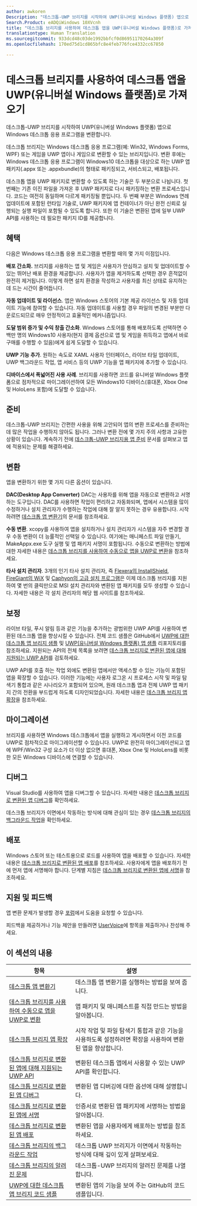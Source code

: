 ```yaml
---
author: awkoren
Description: "데스크톱-UWP 브리지를 시작하여 UWP(유니버설 Windows 플랫폼) 앱으로 Windows 데스크톱 응용 프로그램(예: Win32, WPF 및 Windows Forms)을 변환합니다."
Search.Product: eADQiWindows 10XVcnh
title: "데스크톱 브리지를 사용하여 데스크톱 앱을 UWP(유니버설 Windows 플랫폼)로 가져오기"
translationtype: Human Translation
ms.sourcegitcommit: 933dcd48c03de1992bbfcf0d86951170264a309f
ms.openlocfilehash: 170ed75d1cd865bfc8e4feb776fce4332cc67850

---
```


# 데스크톱 브리지를 사용하여 데스크톱 앱을 UWP(유니버설 Windows 플랫폼)로 가져오기

데스크톱-UWP 브리지를 시작하여 UWP(유니버설 Windows 플랫폼) 앱으로 Windows 데스크톱 응용 프로그램을 변환합니다.

데스크톱 브리지는 Windows 데스크톱 응용 프로그램(예: Win32, Windows Forms, WPF) 또는 게임을 UWP 앱이나 게임으로 변환할 수 있는 브리지입니다. 변환 후에는 Windows 데스크톱 응용 프로그램이 Windows10 데스크톱을 대상으로 하는 UWP 앱 패키지(.appx 또는 .appxbundle)의 형태로 패키징되고, 서비스되고, 배포됩니다.

데스크톱 앱을 UWP 패키지로 변환할 수 있도록 하는 기술은 두 부분으로 나뉩니다. 첫 번째는 기존 이진 파일을 가져온 후 UWP 패키지로 다시 패키징하는 변환 프로세스입니다. 코드는 여전히 동일하며 다르게 패키징될 뿐입니다. 두 번째 부분은 Windows 연례 업데이트에 포함된 런타임 기술로, UWP 패키지에 앱 컨테이너가 아닌 완전 신뢰로 실행되는 실행 파일이 포함될 수 있도록 합니다. 또한 이 기술은 변환된 앱에 일부 UWP API를 사용하는 데 필요한 패키지 ID를 제공합니다.

## 혜택

다음은 Windows 데스크톱 응용 프로그램을 변환할 때의 몇 가지 이점입니다. 

**배포 간소화.** 브리지를 사용하는 앱 및 게임은 사용자가 안심하고 설치 및 업데이트할 수 있는 뛰어난 배포 환경을 제공합니다. 사용자가 앱을 제거하도록 선택한 경우 흔적없이 완전히 제거됩니다. 이렇게 하면 설치 환경을 작성하고 사용자를 최신 상태로 유지하는 데 드는 시간이 줄어듭니다.

**자동 업데이트 및 라이선스**. 앱은 Windows 스토어의 기본 제공 라이선스 및 자동 업데이트 기능에 참여할 수 있습니다. 자동 업데이트를 사용할 경우 파일의 변경된 부분만 다운로드되므로 매우 안정적이고 효율적인 메커니즘입니다.

**도달 범위 증가 및 수익 창출 간소화**. Windows 스토어를 통해 배포하도록 선택하면 수백만 명의 Windows10 사용자(현지 결제 옵션으로 앱 및 게임을 취득하고 앱에서 바로 구매를 수행할 수 있음)에게 쉽게 도달할 수 있습니다.

**UWP 기능 추가**.  원하는 속도로 XAML 사용자 인터페이스, 라이브 타일 업데이트, UWP 백그라운드 작업, 앱 서비스 등의 UWP 기능을 앱 패키지에 추가할 수 있습니다.

**디바이스에서 폭넓어진 사용 사례**. 브리지를 사용하면 코드를 유니버설 Windows 플랫폼으로 점차적으로 마이그레이션하여 모든 Windows10 디바이스(휴대폰, Xbox One 및 HoloLens 포함)에 도달할 수 있습니다.

## 준비

데스크톱-UWP 브리지는 간편한 사용을 위해 고안되어 앱의 변환 프로세스를 준비하는 데 많은 작업을 수행하지 않아도 됩니다. 그러나 변환 전에 몇 가지 주의 사항과 고유한 상황이 있습니다. 계속하기 전에 [데스크톱-UWP 브리지용 앱 준비](desktop-to-uwp-prepare.md) 문서를 살펴보고 앱에 적용되는 문제를 해결하세요.

## 변환

앱을 변환하기 위한 몇 가지 다른 옵션이 있습니다.

**DAC(Desktop App Converter)** DAC는 사용자를 위해 앱을 자동으로 변환하고 서명하는 도구입니다. DAC를 사용하면 작업이 편리하고 자동화되며, 앱에서 시스템을 많이 수정하거나 설치 관리자가 수행하는 작업에 대해 잘 알지 못하는 경우 유용합니다. 시작하려면 [데스크톱 앱 변환기](desktop-to-uwp-run-desktop-app-converter.md)의 문서를 참조하세요. 

**수동 변환**. xcopy를 사용하여 앱을 설치하거나 설치 관리자가 시스템을 자주 변경할 경우 수동 변환이 더 능률적인 선택일 수 있습니다. 여기에는 매니페스트 파일 만들기, MakeAppx.exe 도구 실행 및 앱 패키지 서명이 포함됩니다. 수동으로 변환하는 방법에 대한 자세한 내용은 [데스크톱 브리지를 사용하여 수동으로 앱을 UWP로 변환](desktop-to-uwp-manual-conversion.md)을 참조하세요. 

**타사 설치 관리자**. 3개의 인기 타사 설치 관리자, 즉 [Flexera의 InstallShield](http://www.flexerasoftware.com/producer/products/software-installation/installshield-software-installer), [FireGiant의 WiX](https://www.firegiant.com/r/appx) 및 [Caphyon의 고급 설치 프로그램](http://www.advancedinstaller.com/uwp-app-package)은 이제 데스크톱 브리지를 지원하여 몇 번의 클릭만으로 MSI 설치 관리자와 변환된 앱 패키지를 모두 생성할 수 있습니다. 자세한 내용은 각 설치 관리자의 해당 웹 사이트를 참조하세요. 

## 보정 

라이브 타일, 푸시 알림 등과 같은 기능을 추가하는 광범위한 UWP API를 사용하여 변환된 데스크톱 앱을 향상시킬 수 있습니다. 전체 코드 샘플은 GitHub에서 [UWP에 대한 데스크톱 앱 브리지 샘플](https://github.com/Microsoft/DesktopBridgeToUWP-Samples) 및 [UWP(유니버설 Windows 플랫폼) 앱 샘플](https://github.com/Microsoft/Windows-universal-samples) 리포지토리를 참조하세요. 지원되는 API의 전체 목록을 보려면 [데스크톱 브리지로 변환된 앱에 대해 지원되는 UWP API](desktop-to-uwp-supported-api.md)를 검토하세요. 

UWP API를 호출 하는 작업 외에도 변환된 앱에서만 액세스할 수 있는 기능이 포함된 앱을 확장할 수 있습니다. 이러한 기능에는 사용자 로그온 시 프로세스 시작 및 파일 탐색기 통합과 같은 시나리오가 포함되어 있으며, 원래 데스크톱 앱과 전체 UWP 앱 패키지 간의 전환을 부드럽게 하도록 디자인되었습니다. 자세한 내용은 [데스크톱 브리지 앱 확장](desktop-to-uwp-extensions.md)을 참조하세요. 

## 마이그레이션

브리지를 사용하면 Windows 데스크톱에서 앱을 실행하고 게시하면서 이전 코드를 UWP로 점차적으로 마이그레이션할 수 있습니다. UWP로 완전히 마이그레이션되고 앱에 WPF/Win32 구성 요소가 더 이상 없으면 휴대폰, Xbox One 및 HoloLens를 비롯한 모든 Windows 디바이스에 연결할 수 있습니다.

## 디버그

Visual Studio를 사용하여 앱을 디버그할 수 있습니다. 자세한 내용은 [데스크톱 브리지로 변환된 앱 디버그](desktop-to-uwp-debug.md)를 확인하세요. 

데스크톱 브리지가 이면에서 작동하는 방식에 대해 관심이 있는 경우 [데스크톱 브리지의 백그라운드 작업](desktop-to-uwp-behind-the-scenes.md)을 확인하세요. 

## 배포

Windows 스토어 또는 테스트용으로 로드를 사용하여 앱을 배포할 수 있습니다. 자세한 내용은 [데스크톱 브리지로 변환된 앱 배포](desktop-to-uwp-distribute.md)를 참조하세요. 사용자에게 앱을 배포하기 전에 먼저 앱에 서명해야 합니다. 단계별 지침은 [데스크톱 브리지로 변환된 앱에 서명](desktop-to-uwp-signing.md)을 참조하세요. 

## 지원 및 피드백

앱 변환 문제가 발생할 경우 [포럼](https://social.msdn.microsoft.com/Forums/windowsapps/en-US/home?forum=wpdevelop)에서 도움을 요청할 수 있습니다. 

피드백을 제공하거나 기능 제안을 만들려면 [UserVoice](https://wpdev.uservoice.com/forums/110705-universal-windows-platform/category/161895-desktop-bridge-centennial)에 항목을 제출하거나 찬성해 주세요. 

## 이 섹션의 내용

| 항목 | 설명 |
|-------|-------------|
| [데스크톱 앱 변환기](desktop-to-uwp-run-desktop-app-converter.md) | 데스크톱 앱 변환기를 실행하는 방법을 보여 줍니다. |
| [데스크톱 브리지를 사용하여 수동으로 앱을 UWP로 변환](desktop-to-uwp-manual-conversion.md) | 앱 패키지 및 매니페스트를 직접 만드는 방법을 알아봅니다. |
| [데스크톱 브리지 앱 확장](desktop-to-uwp-extensions.md) | 시작 작업 및 파일 탐색기 통합과 같은 기능을 사용하도록 설정하려면 확장을 사용하여 변환된 앱을 향상합니다. |
| [데스크톱 브리지로 변환된 앱에 대해 지원되는 UWP API](desktop-to-uwp-supported-api.md) | 변환된 데스크톱 앱에서 사용할 수 있는 UWP API를 확인합니다. |
| [데스크톱 브리지로 변환된 앱 디버그](desktop-to-uwp-debug.md) | 변환된 앱 디버깅에 대한 옵션에 대해 설명합니다. | 
| [데스크톱 브리지로 변환된 앱에 서명](desktop-to-uwp-signing.md) | 인증서로 변환된 앱 패키지에 서명하는 방법을 알아봅니다. |
| [데스크톱 브리지로 변환된 앱 배포](desktop-to-uwp-distribute.md) | 변환된 앱을 사용자에게 배포하는 방법을 참조하세요.  |
| [데스크톱 브리지의 백그라운드 작업](desktop-to-uwp-behind-the-scenes.md) | 데스크톱 UWP 브리지가 이면에서 작동하는 방식에 대해 깊이 있게 살펴보세요. | 
| [데스크톱 브리지의 알려진 문제](desktop-to-uwp-known-issues.md) | 데스크톱-UWP 브리지의 알려진 문제를 나열합니다. | 
| [UWP에 대한 데스크톱 앱 브리지 코드 샘플](https://github.com/Microsoft/DesktopBridgeToUWP-Samples) | 변환된 앱의 기능을 보여 주는 GitHub의 코드 샘플입니다. |


<!--HONumber=Nov16_HO1-->


